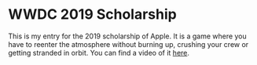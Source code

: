 # WWDC 2019 Scholarship
This is my entry for the 2019 scholarship of Apple.
It is a game where you have to reenter the atmosphere without burning up, crushing your crew or getting stranded in orbit.
You can find a video of it [here](https://youtu.be/B5lTHnmi7bw).
